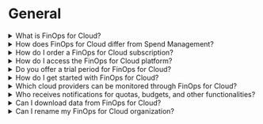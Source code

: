 # General

<details>

<summary>What is FinOps for Cloud?</summary>

SoftwareOne’s FinOps for Cloud helps businesses in optimizing their cloud spending by offering real-time insights, budget tracking, and cost management.  This solution allows you to allocate resources effectively, control expenses, and promote financial accountability across cloud environments.

FinOps for Cloud is built on the open-source project Optscale, developed by Hystax. For information on key features, see [Overview](../../finops-for-cloud/overview/).

</details>

<details>

<summary>How does FinOps for Cloud differ from Spend Management?</summary>

FinOps for Cloud is SoftwareOne's tool for managing cloud infrastructure, providing detailed insights into your cloud environment.&#x20;

If you have previously used SoftwareOne's Cloud Spend Management to oversee your cloud expenses, see [Comparing FinOps for Cloud and Spend Management](../../finops-for-cloud/overview/comparing-finops-for-cloud-and-spend-management.md) to understand the key differences between the two services.

</details>

<details>

<summary>How do I order a FinOps for Cloud subscription?</summary>

You can order a FinOps for Cloud subscription from the SoftwareOne Marketplace Platform.

For details on how to place an order, see [Order FinOps for Cloud from Marketplace](https://docs.platform.softwareone.com/extensions/finops-for-cloud/order-finops-for-cloud-from-marketplace).&#x20;

</details>

<details>

<summary>How do I access the FinOps for Cloud platform?</summary>

You can access the platform using the **Sign In** option at the upper right on this help page, or using this link: [https://portal.finops.softwareone.com/](https://portal.finops.softwareone.com/).

</details>

<details>

<summary>Do you offer a trial period for FinOps for Cloud?</summary>

When you place an order for a FinOps for Cloud subscription, you’ll automatically receive a 30-day trial at no cost.&#x20;

You’ll be notified via email 7 days before your trial ends, so you have time to decide whether to continue.&#x20;

If you want to extend your trial period, contact [Marketplace Platform Support](../contact-support.md).

</details>

<details>

<summary>How do I get started with FinOps for Cloud?</summary>

Use the following links to get started:&#x20;

1. [Order FinOps for Cloud from Marketplace](https://docs.platform.softwareone.com/extensions/finops-for-cloud/order-finops-for-cloud-from-marketplace)
2. [Access your organization](../../finops-for-cloud/getting-started/access-your-organization.md)
3. [Get familiar with the user interface](../../finops-for-cloud/getting-started/overview.md)
4. [Invite users to your organization](../../finops-for-cloud/getting-started/invite-users-to-your-organization.md)
5. [Add a data source](../../finops-for-cloud/getting-started/data-sources.md)

</details>

<details>

<summary>Which cloud providers can be monitored through FinOps for Cloud?</summary>

Currently, we support Amazon Web Services, Google Cloud Platform, and Microsoft Azure data sources.&#x20;

</details>

<details>

<summary>Who receives notifications for quotas, budgets, and other functionalities?</summary>

Notification emails are sent to individuals who have opted to receive alerts.&#x20;

These notifications can be managed from the **Settings** page. For more information, see [Manage Email Notifications](../../system/settings/manage-email-notifications.md).

</details>

<details>

<summary>Can I download data from FinOps for Cloud?</summary>

You can download your resources, charts, and lists of users in various formats depending on the type of data.

* To download your charts, use the **Export chart** option on the **Resources** page. The charts will be downloaded as PNG files.
* To download your list of users, go to the **User Management** page and use the **Download** option. You can choose to download the list in either XLSX spreadsheet format or JSON format.
* For your Cost Explorer data, you can download it as a PDF by selecting the **Download** option on the **Cost Explorer** page.

</details>

<details>

<summary>Can I rename my FinOps for Cloud organization?</summary>

You can rename your organization from the **Settings** page in FinOps for Cloud. Only **Organization managers** can update the name.&#x20;

</details>
